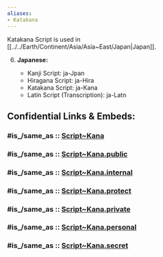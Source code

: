 ```yaml
---
aliases:
- Katakana
---
```


Katakana Script is used in [[../../Earth/Continent/Asia/Asia~East/Japan|Japan]]. 


6. **Japanese:**
    
    - Kanji Script: ja-Jpan
    - Hiragana Script: ja-Hira
    - Katakana Script: ja-Kana
    - Latin Script (Transcription): ja-Latn


## Confidential Links & Embeds: 

### #is_/same_as :: [Script~Kana](/_Standards/Language/Scripts/Script~Kana.md) 

### #is_/same_as :: [Script~Kana.public](/_public/Language/Scripts/Script~Kana.public.md) 

### #is_/same_as :: [Script~Kana.internal](/_internal/Language/Scripts/Script~Kana.internal.md) 

### #is_/same_as :: [Script~Kana.protect](/_protect/Language/Scripts/Script~Kana.protect.md) 

### #is_/same_as :: [Script~Kana.private](/_private/Language/Scripts/Script~Kana.private.md) 

### #is_/same_as :: [Script~Kana.personal](/_personal/Language/Scripts/Script~Kana.personal.md) 

### #is_/same_as :: [Script~Kana.secret](/_secret/Language/Scripts/Script~Kana.secret.md)

